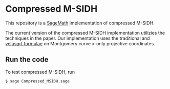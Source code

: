 # Compressed M-SIDH 

This repository is a [SageMath](https://www.sagemath.org/) implementation of compressed M-SIDH.

The current version of the compressed M-SIDH  implementation utilizies the techniques in the paper. Our implementation uses the traditional and [velusqrt formulae](https://velusqrt.isogeny.org/) on Montgomery curve x-only projective coordinates.

## Run the code

To test compressed M-SIDH, run

```sh
$ sage Compressed_MSIDH.sage
```

